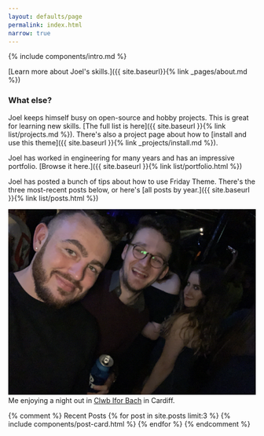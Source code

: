 ```yaml
---
layout: defaults/page
permalink: index.html
narrow: true
---
```


{% include components/intro.md %}

[Learn more about Joel's skills.]({{ site.baseurl}}{% link _pages/about.md %})

### What else?

Joel keeps himself busy on open-source and hobby projects. This is great for learning new skills. [The full list is here]({{ site.baseurl }}{% link list/projects.md %}). There's also a project page about how to [install and use this theme]({{ site.baseurl }}{% link _projects/install.md %}).

Joel has worked in engineering for many years and has an impressive portfolio. [Browse it here.]({{ site.baseurl }}{% link list/portfolio.html %})

Joel has posted a bunch of tips about how to use Friday Theme. There's the three most-recent posts below, or here's [all posts by year.]({{ site.baseurl }}{% link list/posts.html %})

<div class="card mb-3">
    <img class="card-img-top" src="static/img/night_out.jpg"/>
    <div class="card-body bg-light">
        <div class="card-text">Me enjoying a night out in <a href="https://clwb.net/">Clwb Ifor Bach</a> in Cardiff.</div>
    </div>
</div>

{% comment %}
Recent Posts
{% for post in site.posts limit:3 %}
{% include components/post-card.html %}
{% endfor %}
{% endcomment %}


